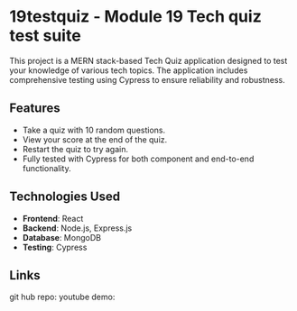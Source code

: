 # 19testquiz - Module 19 Tech quiz test suite

This project is a MERN stack-based Tech Quiz application designed to test your knowledge of various tech topics. The application includes comprehensive testing using Cypress to ensure reliability and robustness.

## Features

- Take a quiz with 10 random questions.
- View your score at the end of the quiz.
- Restart the quiz to try again.
- Fully tested with Cypress for both component and end-to-end functionality.

## Technologies Used

- **Frontend**: React
- **Backend**: Node.js, Express.js
- **Database**: MongoDB
- **Testing**: Cypress

## Links
git hub repo:
youtube demo: